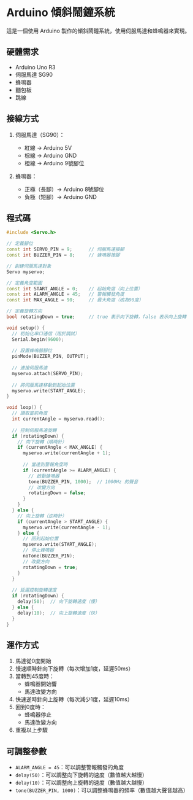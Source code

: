 # Arduino 傾斜鬧鐘系統

這是一個使用 Arduino 製作的傾斜鬧鐘系統，使用伺服馬達和蜂鳴器來實現。

## 硬體需求
- Arduino Uno R3
- 伺服馬達 SG90
- 蜂鳴器
- 麵包板
- 跳線

## 接線方式
1. 伺服馬達（SG90）：
   - 紅線 → Arduino 5V
   - 棕線 → Arduino GND
   - 橙線 → Arduino 9號腳位

2. 蜂鳴器：
   - 正極（長腳）→ Arduino 8號腳位
   - 負極（短腳）→ Arduino GND

## 程式碼
```cpp
#include <Servo.h>

// 定義腳位
const int SERVO_PIN = 9;      // 伺服馬達接腳
const int BUZZER_PIN = 8;     // 蜂鳴器接腳

// 創建伺服馬達對象
Servo myservo;

// 定義角度範圍
const int START_ANGLE = 0;    // 起始角度（向上位置）
const int ALARM_ANGLE = 45;   // 警報觸發角度
const int MAX_ANGLE = 90;     // 最大角度（改為90度）

// 定義旋轉方向
bool rotatingDown = true;     // true 表示向下旋轉，false 表示向上旋轉

void setup() {
  // 初始化串口通信（用於調試）
  Serial.begin(9600);
  
  // 設置蜂鳴器腳位
  pinMode(BUZZER_PIN, OUTPUT);
  
  // 連接伺服馬達
  myservo.attach(SERVO_PIN);
  
  // 將伺服馬達移動到起始位置
  myservo.write(START_ANGLE);
}

void loop() {
  // 讀取當前角度
  int currentAngle = myservo.read();
  
  // 控制伺服馬達旋轉
  if (rotatingDown) {
    // 向下旋轉（順時針）
    if (currentAngle < MAX_ANGLE) {
      myservo.write(currentAngle + 1);
      
      // 當達到警報角度時
      if (currentAngle >= ALARM_ANGLE) {
        // 啟動蜂鳴器
        tone(BUZZER_PIN, 1000);  // 1000Hz 的聲音
        // 改變方向
        rotatingDown = false;
      }
    }
  } else {
    // 向上旋轉（逆時針）
    if (currentAngle > START_ANGLE) {
      myservo.write(currentAngle - 1);
    } else {
      // 回到起始位置
      myservo.write(START_ANGLE);
      // 停止蜂鳴器
      noTone(BUZZER_PIN);
      // 改變方向
      rotatingDown = true;
    }
  }
  
  // 延遲控制旋轉速度
  if (rotatingDown) {
    delay(50);  // 向下旋轉速度（慢）
  } else {
    delay(10);  // 向上旋轉速度（快）
  }
}
```

## 運作方式
1. 馬達從0度開始
2. 慢速順時針向下旋轉（每次增加1度，延遲50ms）
3. 當轉到45度時：
   - 蜂鳴器開始響
   - 馬達改變方向
4. 快速逆時針向上旋轉（每次減少1度，延遲10ms）
5. 回到0度時：
   - 蜂鳴器停止
   - 馬達改變方向
6. 重複以上步驟

## 可調整參數
- `ALARM_ANGLE = 45`：可以調整警報觸發的角度
- `delay(50)`：可以調整向下旋轉的速度（數值越大越慢）
- `delay(10)`：可以調整向上旋轉的速度（數值越大越慢）
- `tone(BUZZER_PIN, 1000)`：可以調整蜂鳴器的頻率（數值越大聲音越高）
